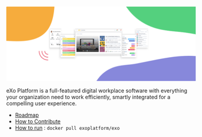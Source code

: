 ![eXo Platform banner](https://github.com/exoplatform/.github/raw/main/profile/exoplatform-banner.png)

eXo Platform is a full-featured digital workplace software with everything your organization need to work efficiently, smartly integrated for a compelling user experience. 

- [Roadmap](https://github.com/orgs/exoplatform/projects/2)
- [How to Contribute](https://developer.exoplatform.org/#id-contributions)
- [How to run](https://github.com/exo-docker/exo#readme) : ```docker pull exoplatform/exo```
<!--

**Here are some ideas to get you started:**

🙋‍♀️ A short introduction - what is your organization all about?
🌈 Contribution guidelines - how can the community get involved?
👩‍💻 Useful resources - where can the community find your docs? Is there anything else the community should know?
🍿 Fun facts - what does your team eat for breakfast?
🧙 Remember, you can do mighty things with the power of [Markdown](https://guides.github.com/features/mastering-markdown/)
-->
